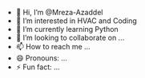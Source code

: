 - 👋 Hi, I’m @Mreza-Azaddel
- 👀 I’m interested in HVAC and Coding
- 🌱 I’m currently learning Python
- 💞️ I’m looking to collaborate on ...
- 📫 How to reach me ...
- 😄 Pronouns: ...
- ⚡ Fun fact: ...

<!---
Mreza-Azaddel/Mreza-Azaddel is a ✨ special ✨ repository because its `README.md` (this file) appears on your GitHub profile.
You can click the Preview link to take a look at your changes.
--->
